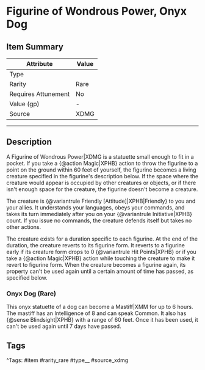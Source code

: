 # Figurine of Wondrous Power, Onyx Dog

## Item Summary

| Attribute            | Value                        |
|----------------------|------------------------------|
| Type                 |   |
| Rarity               | Rare             |
| Requires Attunement  | No                |
| Value (gp)           | -    |
| Source               | XDMG |

---

## Description

A Figurine of Wondrous Power|XDMG is a statuette small enough to fit in a pocket. If you take a {@action Magic|XPHB} action to throw the figurine to a point on the ground within 60 feet of yourself, the figurine becomes a living creature specified in the figurine's description below. If the space where the creature would appear is occupied by other creatures or objects, or if there isn't enough space for the creature, the figurine doesn't become a creature.

The creature is {@variantrule Friendly [Attitude]|XPHB|Friendly} to you and your allies. It understands your languages, obeys your commands, and takes its turn immediately after you on your {@variantrule Initiative|XPHB} count. If you issue no commands, the creature defends itself but takes no other actions.

The creature exists for a duration specific to each figurine. At the end of the duration, the creature reverts to its figurine form. It reverts to a figurine early if its creature form drops to 0 {@variantrule Hit Points|XPHB} or if you take a {@action Magic|XPHB} action while touching the creature to make it revert to figurine form. When the creature becomes a figurine again, its property can't be used again until a certain amount of time has passed, as specified below.

### Onyx Dog (Rare)

This onyx statuette of a dog can become a Mastiff|XMM for up to 6 hours. The mastiff has an Intelligence of 8 and can speak Common. It also has {@sense Blindsight|XPHB} with a range of 60 feet. Once it has been used, it can't be used again until 7 days have passed.

## Tags

^Tags: #item #rarity_rare #type__ #source_xdmg